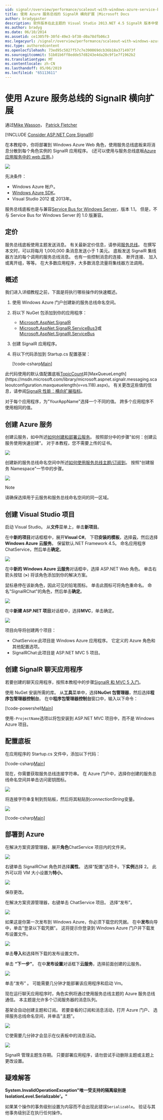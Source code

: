 ```yaml
---
uid: signalr/overview/performance/scaleout-with-windows-azure-service-bus
title: 使用 Azure 服务总线的 SignalR 横向扩展 |Microsoft Docs
author: bradygaster
description: 软件版本在此主题的 Visual Studio 2013.NET 4.5 SignalR 版本中使用本主题中，此主题的 SignalR 1.x 版本 2 早期版本...
ms.author: bradyg
ms.date: 06/10/2014
ms.assetid: ce1305f9-30fd-49e3-bf38-d0a78dfb06c3
msc.legacyurl: /signalr/overview/performance/scaleout-with-windows-azure-service-bus
msc.type: authoredcontent
ms.openlocfilehash: 73ed95c5027f57c7e390069dcb36b18a3714973f
ms.sourcegitcommit: 51b01b6ff8edde57d8243e4da28c9f1e7f1962b2
ms.translationtype: MT
ms.contentlocale: zh-CN
ms.lasthandoff: 05/06/2019
ms.locfileid: "65113611"
---
```

# <a name="signalr-scaleout-with-azure-service-bus"></a>使用 Azure 服务总线的 SignalR 横向扩展

通过[Mike Wasson](https://github.com/MikeWasson)， [Patrick Fletcher](https://github.com/pfletcher)

[!INCLUDE [Consider ASP.NET Core SignalR](~/includes/signalr/signalr-version-disambiguation.md)]

在本教程中，你将部署到 Windows Azure Web 角色，使用服务总线底板来将消息分散到每个角色实例的 SignalR 应用程序。 (还可以使用与服务总线底板[Azure 应用服务中的 web 应用](https://docs.microsoft.com/azure/app-service-web/)。)

![](scaleout-with-windows-azure-service-bus/_static/image1.png)

先决条件：

- Windows Azure 帐户。
- [Windows Azure SDK](https://go.microsoft.com/fwlink/?linkid=254364&amp;clcid=0x409)。
- Visual Studio 2012 或 2013年。

服务总线底板也是与兼容[Service Bus for Windows Server](https://msdn.microsoft.com/library/windowsazure/dn282144.aspx)，版本 1.1。 但是，不与 Service Bus for Windows Server 的 1.0 版兼容。

## <a name="pricing"></a>定价

服务总线底板使用主题发送消息。 有关最新定价信息，请参阅[服务总线](https://azure.microsoft.com/pricing/details/service-bus/)。 在撰写本文时，可以将每月 1,000,000 条消息发送小于 1 美元。 底板发送 SignalR 集线器方法的每个调用的服务总线消息。 也有一些控制消息的连接、 断开连接、 加入或离开组，等等。 在大多数应用程序，大多数消息流量将集线器方法调用。

## <a name="overview"></a>概述

我们进入详细教程之前，下面是将执行哪些操作的快速概述。

1. 使用 Windows Azure 门户创建新的服务总线命名空间。
2. 将以下 NuGet 包添加到你的应用程序： 

    - [Microsoft.AspNet.SignalR](http://nuget.org/packages/Microsoft.AspNet.SignalR)
    - [Microsoft.AspNet.SignalR.ServiceBus3](https://www.nuget.org/packages/Microsoft.AspNet.SignalR.ServiceBus3)或[Microsoft.AspNet.SignalR.ServiceBus](https://www.nuget.org/packages/Microsoft.AspNet.SignalR.ServiceBus)
3. 创建 SignalR 应用程序。
4. 将以下代码添加到 Startup.cs 配置基架： 

    [!code-csharp[Main](scaleout-with-windows-azure-service-bus/samples/sample1.cs)]

此代码使用的默认值配置底板[TopicCount](https://msdn.microsoft.com/library/microsoft.aspnet.signalr.servicebusscaleoutconfiguration.topiccount(v=vs.118).aspx)并[MaxQueueLength](https://msdn.microsoft.com/library/microsoft.aspnet.signalr.messaging.scaleoutconfiguration.maxqueuelength(v=vs.118).aspx)。 有关更改这些值的信息，请参阅[SignalR 性能：横向扩展指标](signalr-performance.md#scaleout_metrics)。

对于每个应用程序，为"YourAppName"选择一个不同的值。 跨多个应用程序不使用相同的值。

## <a name="create-the-azure-services"></a>创建 Azure 服务

创建云服务，如中所述[如何创建和部署云服务](https://docs.microsoft.com/azure/cloud-services/cloud-services-how-to-create-deploy)。 按照部分中的步骤"如何：创建云服务使用快速创建"。 对于本教程，您不需要上传的证书。

![](scaleout-with-windows-azure-service-bus/_static/image2.png)

创建新的服务总线命名空间中所述[如何使用服务总线主题/订阅到](https://docs.microsoft.com/azure/service-bus-messaging/service-bus-dotnet-how-to-use-topics-subscriptions)。 按照"创建服务 Namespace"一节中的步骤。

![](scaleout-with-windows-azure-service-bus/_static/image3.png)

> [!NOTE]
> 请确保选择用于云服务和服务总线命名空间的同一区域。

## <a name="create-the-visual-studio-project"></a>创建 Visual Studio 项目

启动 Visual Studio。 从**文件**菜单上，单击**新项目**。

在中**新的项目**对话框框中，展开**Visual C#**。 下**已安装的模板**，选择**云**，然后选择**Windows Azure 云服务**。 保留默认.NET Framework 4.5。 命名应用程序 ChatService，然后单击**确定**。

![](scaleout-with-windows-azure-service-bus/_static/image4.png)

在中**新的 Windows Azure 云服务**对话框中，选择 ASP.NET Web 角色。 单击右箭头按钮 (**&gt;**) 将该角色添加到你的解决方案。

鼠标悬停在该新角色，因此可见的铅笔图标。 单击此图标可将角色重命名。 命名"SignalRChat"的角色，然后单击**确定**。

![](scaleout-with-windows-azure-service-bus/_static/image5.png)

在中**新建 ASP.NET 项目**对话框中，选择**MVC**，单击确定。

![](scaleout-with-windows-azure-service-bus/_static/image6.png)

项目向导将创建两个项目：

- ChatService:此项目是 Windows Azure 应用程序。 它定义的 Azure 角色和其他配置选项。
- SignalRChat:此项目是 ASP.NET MVC 5 项目。

## <a name="create-the-signalr-chat-application"></a>创建 SignalR 聊天应用程序

若要创建的聊天应用程序，按照本教程中的步骤[SignalR 和 MVC 5 入门](../getting-started/tutorial-getting-started-with-signalr-and-mvc.md)。

使用 NuGet 安装所需的库。 从**工具**菜单中，选择**NuGet 包管理器**，然后选择**程序包管理器控制台**。 在中**程序包管理器控制台**窗口中，输入以下命令：

[!code-powershell[Main](scaleout-with-windows-azure-service-bus/samples/sample2.ps1)]

使用`-ProjectName`选项以将包安装到 ASP.NET MVC 项目中，而不是 Windows Azure 项目。

## <a name="configure-the-backplane"></a>配置底板

在应用程序的 Startup.cs 文件中，添加以下代码：

[!code-csharp[Main](scaleout-with-windows-azure-service-bus/samples/sample3.cs)]

现在，你需要获取服务总线连接字符串。 在 Azure 门户中，选择你创建的服务总线命名空间并单击访问密钥图标。

![](scaleout-with-windows-azure-service-bus/_static/image7.png)

将连接字符串复制到剪贴板，然后将其粘贴到*connectionString*变量。

![](scaleout-with-windows-azure-service-bus/_static/image8.png)

[!code-csharp[Main](scaleout-with-windows-azure-service-bus/samples/sample4.cs)]

## <a name="deploy-to-azure"></a>部署到 Azure

在解决方案资源管理器，展开**角色**ChatService 项目内的文件夹。

![](scaleout-with-windows-azure-service-bus/_static/image9.png)

右键单击 SignalRChat 角色并选择**属性**。 选择“配置”选项卡。下**实例**选择 2。 此外可以将 VM 大小设置为**特小**。

![](scaleout-with-windows-azure-service-bus/_static/image10.png)

保存更改。

在解决方案资源管理器，右键单击 ChatService 项目。 选择“发布”。

![](scaleout-with-windows-azure-service-bus/_static/image11.png)

如果这是你第一次发布到 Windows Azure，你必须下载您的凭据。 在中**发布**向导中，单击"登录以下载凭据"。 这将提示你登录到 Windows Azure 门户并下载发布设置文件。

![](scaleout-with-windows-azure-service-bus/_static/image12.png)

单击**导入**和选择所下载的发布设置文件。

单击 **“下一步”**。 在中**发布设置**对话框下**云服务**，选择前面创建的云服务。

![](scaleout-with-windows-azure-service-bus/_static/image13.png)

单击“发布” 。 可能需要几分钟才能部署该应用程序和启动 Vm。

现在运行聊天应用程序时，角色实例将通过使用服务总线主题的 Azure 服务总线通信。 本主题是允许多个订阅服务器的消息队列。

基架会自动创建主题和订阅。 若要查看的订阅和消息活动，打开 Azure 门户、 选择服务总线命名空间，并单击"主题"。

![](scaleout-with-windows-azure-service-bus/_static/image14.png)

它使需要几分钟才会显示在仪表板中的消息活动。

![](scaleout-with-windows-azure-service-bus/_static/image15.png)

SignalR 管理主题生存期。 只要部署应用程序，请勿尝试手动删除主题或主题上更改设置。

## <a name="troubleshooting"></a>疑难解答

**System.InvalidOperationException"唯一受支持的隔离级别是 IsolationLevel.Serializable'。"**

如果某个操作的事务级别设置为内容而不会出现此错误`Serializable`。 验证与其他事务级别正在执行任何操作。
